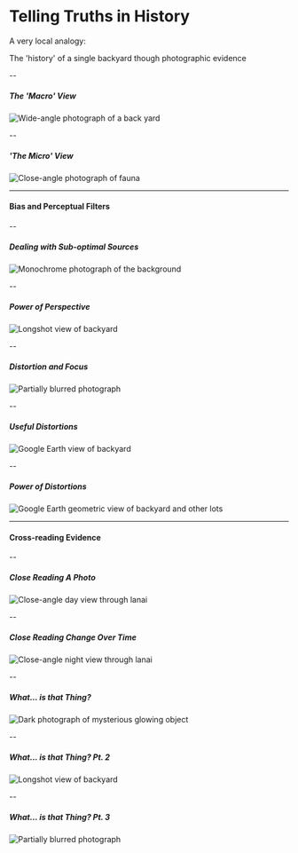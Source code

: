 # Telling Truths in History

A very local analogy:

The 'history' of a single backyard though photographic evidence

--

#####  The 'Macro' View

![Wide-angle photograph of a back yard](https://s3.amazonaws.com/aws-website-static-dt9ue/presentations/history/truths-in-history/1-macro-view.jpg)

--

##### 'The Micro' View

![Close-angle photograph of fauna](https://s3.amazonaws.com/aws-website-static-dt9ue/presentations/history/truths-in-history/2-micro-view.jpg)

---

#### Bias and Perceptual Filters

--

##### Dealing with Sub-optimal Sources

![Monochrome photograph of the background](https://s3.amazonaws.com/aws-website-static-dt9ue/presentations/history/truths-in-history/3-monochrome.jpg)

--

##### Power of Perspective

![Longshot view of backyard](https://s3.amazonaws.com/aws-website-static-dt9ue/presentations/history/truths-in-history/4-perspective.jpg)

--

##### Distortion and Focus

![Partially blurred photograph](https://s3.amazonaws.com/aws-website-static-dt9ue/presentations/history/truths-in-history/5-distortion-and-focus.jpg)

--

##### Useful Distortions

![Google Earth view of backyard](https://s3.amazonaws.com/aws-website-static-dt9ue/presentations/history/truths-in-history/6-useful-distortions.png)

--

##### Power of Distortions

![Google Earth geometric view of backyard and other lots](https://s3.amazonaws.com/aws-website-static-dt9ue/presentations/history/truths-in-history/7-useful-simplifications.png)

---

#### Cross-reading Evidence

--

##### Close Reading A Photo

![Close-angle day view through lanai](https://s3.amazonaws.com/aws-website-static-dt9ue/presentations/history/truths-in-history/8-contrast-1.jpg)

--

##### Close Reading Change Over Time

![Close-angle night view through lanai](https://s3.amazonaws.com/aws-website-static-dt9ue/presentations/history/truths-in-history/9-contrast-2.jpg)

--

##### What... is that Thing?

![Dark photograph of mysterious glowing object](https://s3.amazonaws.com/aws-website-static-dt9ue/presentations/history/truths-in-history/10-guess.jpg)

--

##### What... is that Thing? Pt. 2

![Longshot view of backyard](https://s3.amazonaws.com/aws-website-static-dt9ue/presentations/history/truths-in-history/4-perspective.jpg)

--

##### What... is that Thing? Pt. 3

![Partially blurred photograph](https://s3.amazonaws.com/aws-website-static-dt9ue/presentations/history/truths-in-history/5-distortion-and-focus.jpg)
